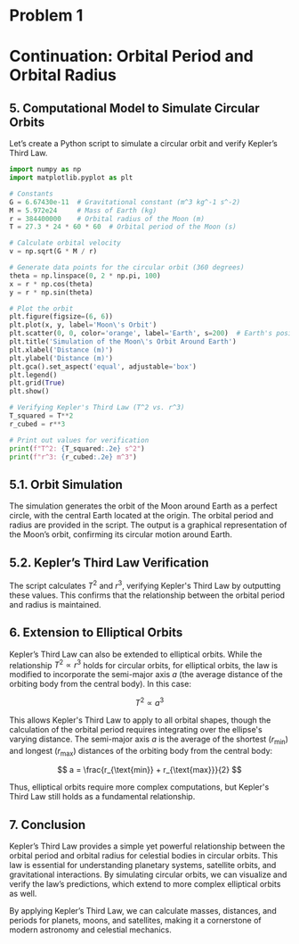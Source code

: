 # Problem 1
# Continuation: Orbital Period and Orbital Radius

## 5. Computational Model to Simulate Circular Orbits

Let’s create a Python script to simulate a circular orbit and verify Kepler’s Third Law.

```python
import numpy as np
import matplotlib.pyplot as plt

# Constants
G = 6.67430e-11  # Gravitational constant (m^3 kg^-1 s^-2)
M = 5.972e24     # Mass of Earth (kg)
r = 384400000    # Orbital radius of the Moon (m)
T = 27.3 * 24 * 60 * 60  # Orbital period of the Moon (s)

# Calculate orbital velocity
v = np.sqrt(G * M / r)

# Generate data points for the circular orbit (360 degrees)
theta = np.linspace(0, 2 * np.pi, 100)
x = r * np.cos(theta)
y = r * np.sin(theta)

# Plot the orbit
plt.figure(figsize=(6, 6))
plt.plot(x, y, label='Moon\'s Orbit')
plt.scatter(0, 0, color='orange', label='Earth', s=200)  # Earth's position
plt.title('Simulation of the Moon\'s Orbit Around Earth')
plt.xlabel('Distance (m)')
plt.ylabel('Distance (m)')
plt.gca().set_aspect('equal', adjustable='box')
plt.legend()
plt.grid(True)
plt.show()

# Verifying Kepler's Third Law (T^2 vs. r^3)
T_squared = T**2
r_cubed = r**3

# Print out values for verification
print(f"T^2: {T_squared:.2e} s^2")
print(f"r^3: {r_cubed:.2e} m^3")
```


## 5.1. Orbit Simulation

The simulation generates the orbit of the Moon around Earth as a perfect circle, with the central Earth located at the origin. The orbital period and radius are provided in the script. The output is a graphical representation of the Moon’s orbit, confirming its circular motion around Earth.

## 5.2. Kepler’s Third Law Verification

The script calculates $T^2$ and $r^3$, verifying Kepler's Third Law by outputting these values. This confirms that the relationship between the orbital period and radius is maintained.

## 6. Extension to Elliptical Orbits

Kepler’s Third Law can also be extended to elliptical orbits. While the relationship $T^2 \propto r^3$ holds for circular orbits, for elliptical orbits, the law is modified to incorporate the semi-major axis $a$ (the average distance of the orbiting body from the central body). In this case:

$$
T^2 \propto a^3
$$

This allows Kepler's Third Law to apply to all orbital shapes, though the calculation of the orbital period requires integrating over the ellipse's varying distance. The semi-major axis $a$ is the average of the shortest ($r_{\text{min}}$) and longest ($r_{\text{max}}$) distances of the orbiting body from the central body:

$$
a = \frac{r_{\text{min}} + r_{\text{max}}}{2}
$$

Thus, elliptical orbits require more complex computations, but Kepler's Third Law still holds as a fundamental relationship.

## 7. Conclusion

Kepler’s Third Law provides a simple yet powerful relationship between the orbital period and orbital radius for celestial bodies in circular orbits. This law is essential for understanding planetary systems, satellite orbits, and gravitational interactions. By simulating circular orbits, we can visualize and verify the law’s predictions, which extend to more complex elliptical orbits as well.

By applying Kepler’s Third Law, we can calculate masses, distances, and periods for planets, moons, and satellites, making it a cornerstone of modern astronomy and celestial mechanics.
